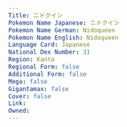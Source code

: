 ```yaml
---
﻿Title: ニドクイン
Pokemon Name Japanese: ニドクイン
Pokemon Name German: Nidoqueen
Pokemon Name English: Nidoqueen
Language Card: Japanese
National Dex Number: 31
Region: Kanto
Regional Form: false
Additional Form: false
Mega: false
Gigantamax: false
Cover: false
Link: 
Owned: 
---
```

